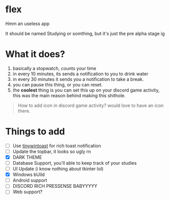 # flex
Hmm an useless app 

It should be named Studying or somthing, but it's just the pre alpha stage ig

# What it does?
1. basically a stopwatch, counts your time
2. in every 10 minutes, its sends a notification to you to drink water
3. in every 30 minutes it sends you a notification to take a break. 
4. you can pause this thing, or you can reset.
5. the **coolest** thing is you can set this up on your discord game activity, this was the main reason behind making this shithole. 
> How to add icon in discord game activity? would love to have an icon there.

# Things to add
- [ ] Use [tinywintoast](https://github.com/J-CITY/tinyWinToast) for rich toast notification
- [ ] Update the topbar, it looks so ugly rn
- [x] DARK THEME
- [ ] Database Support, you'll able to keep track of your studies
- [ ] UI Update (i know nothing about tkinter lol)
- [x] Windows bUild
- [ ] Android support
- [ ] DISCORD RICH PRESSENSE BABYYYYY
- [ ] Web support?